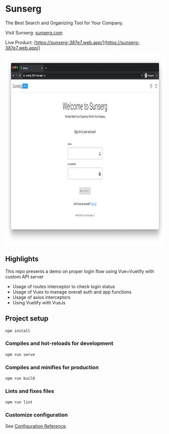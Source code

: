 # Sunserg
The Best Search and Organizing Tool for Your Company.

Visit Sunserg: [sunserg.com](sunserg.com)

Live Product: [https://sunserg-387e7.web.app/](https://sunserg-387e7.web.app/)

<img src="https://raw.githubusercontent.com/apgapg/sunserg_web/master/res/s1.png?raw=true"  height = "600" alt="sunserg">

## Highlights

This repo presents a demo on proper login flow using Vue+Vuetify with custom API server

- Usage of routes interceptor to check login status
- Usage of Vuex to manage overall auth and app functions
- Usage of axios interceptors
- Using Vuetify with VueJs

## Project setup
```
npm install
```

### Compiles and hot-reloads for development
```
npm run serve
```

### Compiles and minifies for production
```
npm run build
```

### Lints and fixes files
```
npm run lint
```

### Customize configuration
See [Configuration Reference](https://cli.vuejs.org/config/).
